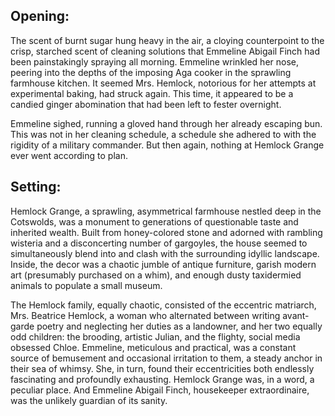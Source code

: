 ## Opening:

The scent of burnt sugar hung heavy in the air, a cloying counterpoint to the crisp, starched scent of cleaning solutions that Emmeline Abigail Finch had been painstakingly spraying all morning. Emmeline wrinkled her nose, peering into the depths of the imposing Aga cooker in the sprawling farmhouse kitchen. It seemed Mrs. Hemlock, notorious for her attempts at experimental baking, had struck again. This time, it appeared to be a candied ginger abomination that had been left to fester overnight.

Emmeline sighed, running a gloved hand through her already escaping bun. This was not in her cleaning schedule, a schedule she adhered to with the rigidity of a military commander. But then again, nothing at Hemlock Grange ever went according to plan.

## Setting:

Hemlock Grange, a sprawling, asymmetrical farmhouse nestled deep in the Cotswolds, was a monument to generations of questionable taste and inherited wealth. Built from honey-colored stone and adorned with rambling wisteria and a disconcerting number of gargoyles, the house seemed to simultaneously blend into and clash with the surrounding idyllic landscape. Inside, the decor was a chaotic jumble of antique furniture, garish modern art (presumably purchased on a whim), and enough dusty taxidermied animals to populate a small museum.

The Hemlock family, equally chaotic, consisted of the eccentric matriarch, Mrs. Beatrice Hemlock, a woman who alternated between writing avant-garde poetry and neglecting her duties as a landowner, and her two equally odd children: the brooding, artistic Julian, and the flighty, social media obsessed Chloe. Emmeline, meticulous and practical, was a constant source of bemusement and occasional irritation to them, a steady anchor in their sea of whimsy. She, in turn, found their eccentricities both endlessly fascinating and profoundly exhausting. Hemlock Grange was, in a word, a peculiar place. And Emmeline Abigail Finch, housekeeper extraordinaire, was the unlikely guardian of its sanity.
